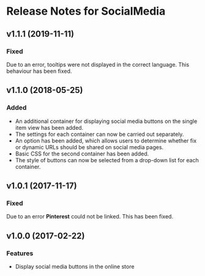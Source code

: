 # Release Notes for SocialMedia

## v1.1.1 (2019-11-11)

### Fixed

Due to an error, tooltips were not displayed in the correct language. This behaviour has been fixed.

## v1.1.0 (2018-05-25)

### Added

- An additional container for displaying social media buttons on the single item view has been added.
- The settings for each container can now be carried out separately.
- An option has been added, which allows users to determine whether fix or dynamic URLs should be shared on social media pages.
- Basic CSS for the second container has been added.
- The style of buttons can now be selected from a drop-down list for each container.

## v1.0.1 (2017-11-17)

### Fixed

Due to an error **Pinterest** could not be linked. This has been fixed.

## v1.0.0 (2017-02-22)

### Features

- Display social media buttons in the online store
